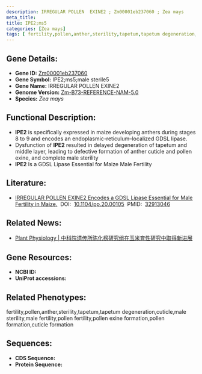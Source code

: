 ```yaml
---
description: IRREGULAR POLLEN  EXINE2 ; Zm00001eb237060 ; Zea mays
meta_title:
title: IPE2;ms5
categories: [Zea mays]
tags: [ fertility,pollen,anther,sterility,tapetum,tapetum degeneration,cuticle,male sterility,male fertility,pollen fertility,pollen exine formation,pollen formation,cuticle formation ]
---
```


## Gene Details:
- **Gene ID:**	[Zm00001eb237060]()
- **Gene Symbol:** IPE2;ms5;male sterile5
- **Gene Name:** IRREGULAR POLLEN  EXINE2
- **Genome Version:** [Zm-B73-REFERENCE-NAM-5.0]()
- **Species:** *Zea mays*

## Functional Description:
   - **IPE2** is specifically expressed in maize developing anthers during stages 8 to 9 and encodes an endoplasmic-reticulum–localized GDSL lipase.
   - Dysfunction of **IPE2** resulted in delayed degeneration of tapetum and middle layer, leading to defective formation of anther cuticle and pollen exine, and complete male sterility
   - **IPE2** Is a GDSL Lipase Essential for Maize Male Fertility

## Literature:
   - [IRREGULAR POLLEN EXINE2 Encodes a GDSL Lipase Essential for Male Fertility in Maize.]( https://academic.oup.com/plphys/article/184/3/1438/6118274?login=true)&nbsp;&nbsp;DOI:&nbsp;&nbsp;[10.1104/pp.20.00105](https://academic.oup.com/plphys/article/184/3/1438/6118274?login=true)&nbsp;&nbsp;PMID:&nbsp;&nbsp;[32913046](https://pubmed.ncbi.nlm.nih.gov/32913046/)

## Related News:
   - [Plant Physiology | 中科院遗传所陈化榜研究组在玉米育性研究中取得新进展](https://mp.weixin.qq.com/s?__biz=Mzg3MDEwNDEyMg==&mid=2247495941&idx=3&sn=0984043d4475b6a7818711e8082ef2b8&chksm=ce905c50f9e7d5467e3ad63b92efd80997e4570011ed0290faa36d9a9f217b8f881931762568&scene=27#wechat_redirect)

## Gene Resources:
- **NCBI ID:** [](https://www.ncbi.nlm.nih.gov/gene/?term=)
- **UniProt accessions:** [](https://www.uniprot.org/uniprotkb//entry)

## Related Phenotypes:
fertility,pollen,anther,sterility,tapetum,tapetum degeneration,cuticle,male sterility,male fertility,pollen fertility,pollen exine formation,pollen formation,cuticle formation

## Sequences:
- **CDS Sequence:**
- **Protein Sequence:**
